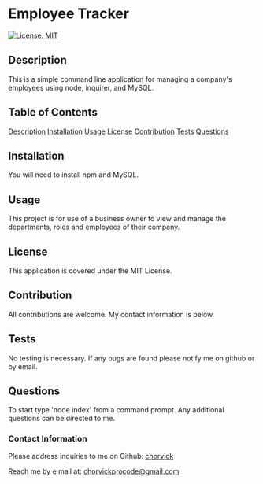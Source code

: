 # Employee Tracker

[![License: MIT](https://img.shields.io/badge/License-MIT-yellow.svg)](https://opensource.org/licenses/MIT)

## Description

This is a simple command line application for managing a company's employees using node, inquirer, and MySQL.

## Table of Contents

[Description](#description)
[Installation](#installation)
[Usage](#usage)
[License](#license)
[Contribution](#contribution)
[Tests](#tests)
[Questions](#questions)

## Installation

You will need to install npm and MySQL.

## Usage

This project is for use of a business owner to view and manage the departments, roles and employees of their company.

## License

This application is covered under the MIT License.

## Contribution

All contributions are welcome. My contact information is below.

## Tests

No testing is necessary. If any bugs are found please notify me on github or by email.

## Questions

To start type 'node index' from a command prompt. Any additional questions can be directed to me.

### Contact Information

Please address inquiries to me on Github: [chorvick](https://github.com/chorvick)

Reach me by e mail at: chorvickprocode@gmail.com
